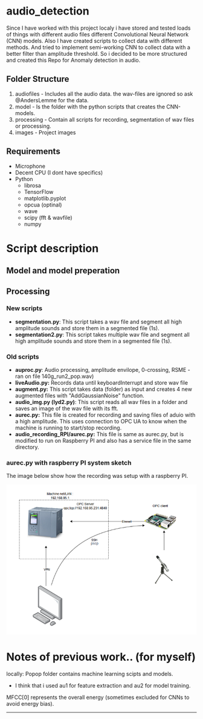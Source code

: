# audio_detection

Since I have worked with this project localy i have stored and tested loads of things with different audio files different Convolutional Neural Network (CNN) models.
Also I have created scripts to collect data with different methods. And tried to implement semi-working CNN to collect data with a better filter than amplitude threshold.
So i decided to be more structured and created this Repo for Anomaly detection in audio.

## Folder Structure
 1. audiofiles 	- Includes all the audio data. the wav-files are ignored so ask @AndersLemme for the data.
 2. model 	- Is the folder with the python scripts that creates the CNN-models.
 3. processing	- Contain all scripts for recording, segmentation of wav files or processing.
 4. images - Project images

## Requirements
 - Microphone
 - Decent CPU (I dont have specifics)
 - Python
	- librosa
	- TensorFlow
	- matplotlib.pyplot
	- opcua (optinal)
	- wave
	- scipy (fft & wavfile)
	- numpy

# Script description

## Model and model preperation


## Processing

### New scripts 
- **segmentation.py**: This script takes a wav file and segment all high amplitude sounds and store them in a segmented file (1s).
- **segmentation2.py**: This script takes multiple  wav file and segment all high amplitude sounds and store them in a segmented file (1s).

### Old scripts
- **auproc.py**: Audio processing, amplitude envilope, 0-crossing, RSME - ran on file 140g_run2_pop.wav)
- **liveAudio.py:** Records data until keyboardInterrupt and store wav file
- **augment.py:** This script takes data (folder) as input and creates 4 new augmented files with "AddGaussianNoise" function.
- **audio_img.py (lyd2.py)**: This script reads all wav files in a folder and saves an image of the wav file with its fft.
- **aurec.py:** This file is created for recording and saving files of aduio with a high amplitude. This uses connection to OPC UA to know when the machine is running to start/stop recording. 
- **audio_recording_RPI/aurec.py:** This file is same as aurec.py, but is modified to run on Raspberry PI and also has a service file in the same directory.

### aurec.py with raspberry PI system sketch
The image below show how the recording was setup with a raspberry PI.

![Alt aurec.py with Raspberry PI setup](./images/aurec_sustem_sketch.PNG "Recording setup with Raspberry PI")


# Notes of previous work.. (for myself)
locally:
Popop folder contains machine learning scipts and models.
 - I think that i used au1 for feature extraction and au2 for model training.

MFCC[0] represents the overall energy (sometimes excluded for CNNs to avoid energy bias).

---



